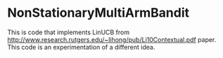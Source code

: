 NonStationaryMultiArmBandit
===========================
This is code that implements LinUCB from http://www.research.rutgers.edu/~lihong/pub/Li10Contextual.pdf paper.
This code is an experimentation of a different idea.
